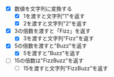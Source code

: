 - [x] 数値を文字列に変換する
  - [x] 1を渡すと文字列"1"を返す
  - [x] 2を渡すと文字列"2"を返す
- [x] 3の倍数を渡すと「Fizz」を返す
  - [x] 3を渡すと文字列"Fizz"を返す
- [x] 5の倍数を渡すと"Buzz"を返す
  - [x] 5を渡すと"Buzz"を返す
- [ ] 15の倍数は"FizzBuzz"を返す
  - [ ] 15を渡すと文字列”FizzBuzz"を返す
